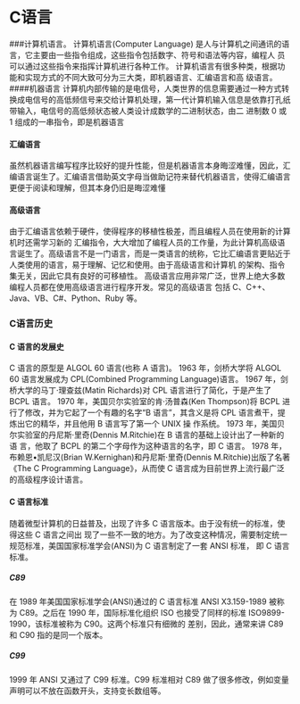 # C语言
###计算机语言。
计算机语言(Computer Language) 是人与计算机之间通讯的语言，它主要由一些指令组成，这些指令包括数字、符号和语法等内容，编程人 员可以通过这些指令来指挥计算机进行各种工作。计算机语言有很多种类，根据功能和实现方式的不同大致可分为三大类，即机器语言、汇编语言和高 级语言。
####机器语言
计算机内部传输的是电信号，人类世界的信息需要通过一种方式转换成电信号的高低频信号来交给计算机处理，第一代计算机输入信息是依靠打孔纸带输入，电信号的高低频状态被人类设计成数学的二进制状态，由二 进制数 0 或 1 组成的一串指令，即是机器语言
#### 汇编语言
虽然机器语言编写程序比较好的提升性能，但是机器语言本身晦涩难懂，因此，汇编语言诞生了。汇编语言借助英文字母当做助记符来替代机器语言，使得汇编语言更便于阅读和理解，但其本身仍旧是晦涩难懂
#### 高级语言
由于汇编语言依赖于硬件，使得程序的移植性极差，而且编程人员在使用新的计算机时还需学习新的 汇编指令，大大增加了编程人员的工作量，为此计算机高级语言诞生了。高级语言不是一门语言，而是一类语言的统称，它比汇编语言更贴近于人类使用的语言，易于理解、记忆和使用。由于高级语言和计算机 的架构、指令集无关，因此它具有良好的可移植性。高级语言应用非常广泛，世界上绝大多数编程人员都在使用高级语言进行程序开发。常见的高级语言 包括 C、C++、Java、VB、C#、Python、Ruby 等。
### C语言历史
#### C 语言的发展史
C 语言的原型是 ALGOL 60 语言(也称 A 语言)。
  1963 年，剑桥大学将 ALGOL 60 语言发展成为 CPL(Combined Programming Language)语言。
  1967 年，剑桥大学的马丁·理查兹(Matin Richards)对 CPL 语言进行了简化，于是产生了 BCPL 语言。
  1970 年，美国贝尔实验室的肯·汤普森(Ken Thompson)将 BCPL 进行了修改，并为它起了一个有趣的名字“B 语言”，其含义是将 CPL 语言煮干，提炼出它的精华，并且他用 B 语言写了第一个 UNIX 操 作系统。
  1973 年，美国贝尔实验室的丹尼斯·里奇(Dennis M.Ritchie)在 B 语言的基础上设计出了一种新的语 言，他取了 BCPL 的第二个字母作为这种语言的名字，即 C 语言。
  1978 年，布赖恩•凯尼汉(Brian W.Kernighan)和丹尼斯·里奇(Dennis M.Ritchie)出版了名著《The C Programming Language》，从而使 C 语言成为目前世界上流行最广泛的高级程序设计语言。
#### C 语言标准
  随着微型计算机的日益普及，出现了许多 C 语言版本。由于没有统一的标准，使得这些 C 语言之间出 现了一些不一致的地方。为了改变这种情况，需要制定统一规范标准，美国国家标准学会(ANSI)为 C 语言制定了一套 ANSI 标准， 即 C 语言标准。
##### C89
在 1989 年美国国家标准学会(ANSI)通过的 C 语言标准 ANSI X3.159-1989 被称为 C89。之后在 1990 年，国际标准化组织 ISO 也接受了同样的标准 ISO9899-1990，该标准被称为 C90。这两个标准只有细微的 差别，因此，通常来讲 C89 和 C90 指的是同一个版本。
##### C99
1999 年 ANSI 又通过了 C99 标准。C99 标准相对 C89 做了很多修改，例如变量 声明可以不放在函数开头，支持变长数组等。
